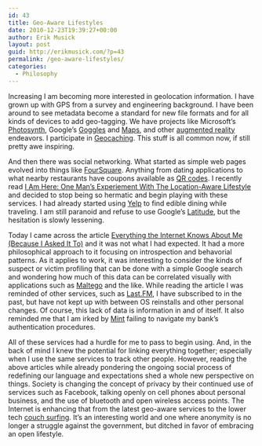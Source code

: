 ```yaml
---
id: 43
title: Geo-Aware Lifestyles
date: 2010-12-23T19:39:27+00:00
author: Erik Musick
layout: post
guid: http://erikmusick.com/?p=43
permalink: /geo-aware-lifestyles/
categories:
  - Philosophy
---
```

Increasing I am becoming more interested in geolocation information. I have grown up with GPS from a survey and engineering background. I have been around to see metadata become a standard for new file formats and for all kinds of devices to add geo-tagging. We have projects like Microsoft&#8217;s [Photosynth](http://photosynth.net/ "Photosynth homepage"), Google&#8217;s [Goggles](http://www.google.com/mobile/goggles/#text "Google Goggles homepage") and [Maps](http://maps.google.com/ "Google Maps homepage"), and other [augmented reality](http://en.wikipedia.org/wiki/Augmented_reality "Wikipedia link for augmented reality") endeavors. I participate in [Geocaching](http://www.geocaching.com/ "Geocaching homepage"). This stuff is all common now, if still pretty awe inspiring.

And then there was social networking. What started as simple web pages evolved into things like [FourSquare](http://foursquare.com/ "FourSquare homepage"). Anything from dating applications to what nearby restaurants have coupons available as [QR codes](http://en.wikipedia.org/wiki/QR_Code "Wikipedia link for QR codes"). I recently read [I Am Here: One Man&#8217;s Experiement With The Location-Aware Lifestyle](http://www.wired.com/gadgets/wireless/magazine/17-02/lp_guineapig?currentPage=all "Wired Magazine article on geo-location") and decided to stop being so hermatic and begin playing with these services. I had already started using [Yelp](http://www.yelp.com/ "Yelp homepage") to find edible dining while traveling. I am still paranoid and refuse to use Google&#8217;s [Latitude](http://www.google.com/latitude/intro.html "Google Latitude itnroduction page"), but the hesitation is slowly lessening.

Today I came across the article [Everything the Internet Knows About Me (Because I Asked It To)](http://blogs.wsj.com/digits/2010/12/22/everything-the-internet-knows-about-me-because-i-asked-it-to/ "Wall Street Journal article on geolocation introspection") and it was not what I had expected. It had a more philosophical approach to it focusing on introspection and behavorial patterns. As it applies to work, it was interesting to consider the kinds of suspect or victim profiling that can be done with a simple Google search and wondering how much of this data can be correlated visually with applications such as [Maltego](http://www.paterva.com/web5/ "Maltego homepage") and the like. While reading the article I was reminded of other services, such as [Last.FM](http://www.last.fm/ "Last.FM homepage"), I have subscribed to in the past, but have not kept up with between OS reinstalls and other personal changes. Of course, this lack of data is information in and of itself. It also reminded me that I am irked by [Mint](http://www.mint.com/ "Mint online banking homepage") failing to navigate my bank&#8217;s authentication procedures.

All of these services had a hurdle for me to pass to begin using. And, in the back of mind I knew the potential for linking everything together; especially when I use the same services to track other people. However, reading the above articles while already pondering the ongoing social process of redefining our language and expectations shed a whole new perspective on things. Society is changing the concept of privacy by their continued use of services such as Facebook, talking openly on cell phones about personal business, and the use of bluetooth and open wireless access points. The Internet is enhancing that from the latest geo-aware services to the lower tech [couch surfing](http://www.couchsurfing.org/ "Couch surfing community homepage"). It&#8217;s an interesting world and one where anonymity is no longer a struggle against the government, but ditched in favor of embracing an open lifestyle.
